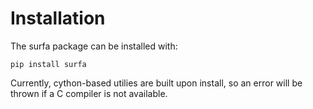 Installation
============

The surfa package can be installed with:

```
pip install surfa
```

Currently, cython-based utilies are built upon install, so an error will be thrown if a C compiler is not available.
